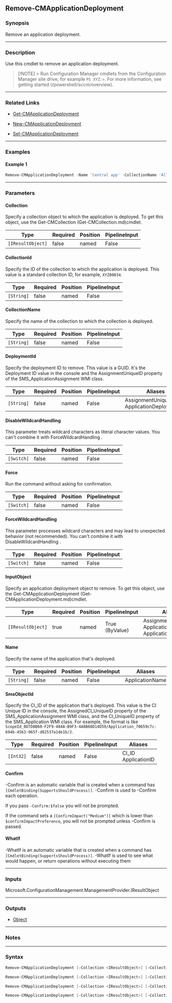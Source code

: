 Remove-CMApplicationDeployment
------------------------------




### Synopsis
Remove an application deployment.



---


### Description

Use this cmdlet to remove an application deployment.



> [!NOTE] > Run Configuration Manager cmdlets from the Configuration Manager site drive, for example `PS XYZ:>`. For more information, see getting started (/powershell/sccm/overview).



---


### Related Links
* [Get-CMApplicationDeployment](Get-CMApplicationDeployment)



* [New-CMApplicationDeployment](New-CMApplicationDeployment)



* [Set-CMApplicationDeployment](Set-CMApplicationDeployment)





---


### Examples
#### Example 1
```PowerShell
Remove-CMApplicationDeployment -Name 'Central app' -CollectionName 'All HR devices'
```



---


### Parameters
#### **Collection**

Specify a collection object to which the application is deployed. To get this object, use the Get-CMCollection (Get-CMCollection.md)cmdlet.






|Type             |Required|Position|PipelineInput|
|-----------------|--------|--------|-------------|
|`[IResultObject]`|false   |named   |False        |



#### **CollectionId**

Specify the ID of the collection to which the application is deployed. This value is a standard collection ID, for example, `XYZ00034`.






|Type      |Required|Position|PipelineInput|
|----------|--------|--------|-------------|
|`[String]`|false   |named   |False        |



#### **CollectionName**

Specify the name of the collection to which the collection is deployed.






|Type      |Required|Position|PipelineInput|
|----------|--------|--------|-------------|
|`[String]`|false   |named   |False        |



#### **DeploymentId**

Specify the deployment ID to remove. This value is a GUID. It's the Deployment ID value in the console and the AssignmentUniqueID property of the SMS_ApplicationAssignment WMI class.






|Type      |Required|Position|PipelineInput|Aliases                                       |
|----------|--------|--------|-------------|----------------------------------------------|
|`[String]`|false   |named   |False        |AssignmentUniqueID<br/>ApplicationDeploymentID|



#### **DisableWildcardHandling**

This parameter treats wildcard characters as literal character values. You can't combine it with ForceWildcardHandling .






|Type      |Required|Position|PipelineInput|
|----------|--------|--------|-------------|
|`[Switch]`|false   |named   |False        |



#### **Force**

Run the command without asking for confirmation.






|Type      |Required|Position|PipelineInput|
|----------|--------|--------|-------------|
|`[Switch]`|false   |named   |False        |



#### **ForceWildcardHandling**

This parameter processes wildcard characters and may lead to unexpected behavior (not recommended). You can't combine it with DisableWildcardHandling .






|Type      |Required|Position|PipelineInput|
|----------|--------|--------|-------------|
|`[Switch]`|false   |named   |False        |



#### **InputObject**

Specify an application deployment object to remove. To get this object, use the Get-CMApplicationDeployment (Get-CMApplicationDeployment.md)cmdlet.






|Type             |Required|Position|PipelineInput |Aliases                                             |
|-----------------|--------|--------|--------------|----------------------------------------------------|
|`[IResultObject]`|true    |named   |True (ByValue)|Assignment<br/>ApplicationDeployment<br/>Application|



#### **Name**

Specify the name of the application that's deployed.






|Type      |Required|Position|PipelineInput|Aliases        |
|----------|--------|--------|-------------|---------------|
|`[String]`|false   |named   |False        |ApplicationName|



#### **SmsObjectId**

Specify the CI_ID of the application that's deployed. This value is the CI Unique ID in the console, the AssignedCI_UniqueID property of the SMS_ApplicationAssignment WMI class, and the CI_UniqueID property of the SMS_Application WMI class. For example, the format is like `ScopeId_0D7D8B60-F2F9-484A-B9F3-4A8B68D14D59/Application_70659c7c-694b-4563-965f-d82537a1de1b/2`.






|Type     |Required|Position|PipelineInput|Aliases                |
|---------|--------|--------|-------------|-----------------------|
|`[Int32]`|false   |named   |False        |CI_ID<br/>ApplicationID|



#### **Confirm**
-Confirm is an automatic variable that is created when a command has ```[CmdletBinding(SupportsShouldProcess)]```.
-Confirm is used to -Confirm each operation.

If you pass ```-Confirm:$false``` you will not be prompted.


If the command sets a ```[ConfirmImpact("Medium")]``` which is lower than ```$confirmImpactPreference```, you will not be prompted unless -Confirm is passed.

#### **WhatIf**
-WhatIf is an automatic variable that is created when a command has ```[CmdletBinding(SupportsShouldProcess)]```.
-WhatIf is used to see what would happen, or return operations without executing them


---


### Inputs
Microsoft.ConfigurationManagement.ManagementProvider.IResultObject





---


### Outputs
* [Object](https://learn.microsoft.com/en-us/dotnet/api/System.Object)






---


### Notes




---


### Syntax
```PowerShell
Remove-CMApplicationDeployment [-Collection <IResultObject>] [-CollectionId <String>] [-CollectionName <String>] [-DeploymentId <String>] [-DisableWildcardHandling] [-Force] [-ForceWildcardHandling] [-Confirm] [-WhatIf] [<CommonParameters>]
```
```PowerShell
Remove-CMApplicationDeployment [-Collection <IResultObject>] [-CollectionId <String>] [-CollectionName <String>] [-DisableWildcardHandling] [-Force] [-ForceWildcardHandling] -InputObject <IResultObject> [-Confirm] [-WhatIf] [<CommonParameters>]
```
```PowerShell
Remove-CMApplicationDeployment [-Collection <IResultObject>] [-CollectionId <String>] [-CollectionName <String>] [-DisableWildcardHandling] [-Force] [-ForceWildcardHandling] [-Name <String>] [-Confirm] [-WhatIf] [<CommonParameters>]
```
```PowerShell
Remove-CMApplicationDeployment [-Collection <IResultObject>] [-CollectionId <String>] [-CollectionName <String>] [-DisableWildcardHandling] [-Force] [-ForceWildcardHandling] [-SmsObjectId <Int32>] [-Confirm] [-WhatIf] [<CommonParameters>]
```
